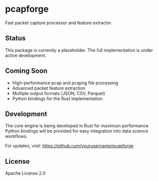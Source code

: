 # pcapforge

Fast packet capture processor and feature extractor.

## Status

This package is currently a placeholder. The full implementation is under active development.

## Coming Soon

- High-performance pcap and pcapng file processing
- Advanced packet feature extraction
- Multiple output formats (JSON, CSV, Parquet)
- Python bindings for the Rust implementation

## Development

The core engine is being developed in Rust for maximum performance. Python bindings will be provided for easy integration into data science workflows.

For updates, visit: https://github.com/yourusername/pcapforge

## License

Apache License 2.0